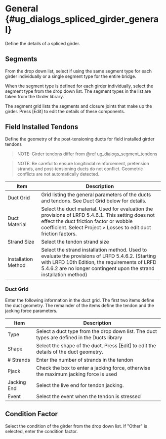 General {#ug_dialogs_spliced_girder_general}
==============================================
Define the details of a spliced girder.

Segments
----------
From the drop down list, select if using the same segment type for each girder individually or a single segment type for the entire bridge.

When the segment type is defined for each girder individually, select the segment type from the drop down list. The segment types in the list are taken from the Girder library.

The segment grid lists the segments and closure joints that make up the girder. Press [Edit] to edit the details of these components.


Field Installed Tendons
--------------
Define the geometry of the post-tensioning ducts for field installed girder tendons

> NOTE: Girder tendons differ from @ref ug_dialogs_segment_tendons

> NOTE: Be careful to ensure longitindal reinforcement, pretension strands, and post-tensioning ducts do not conflict. Geometric conflicts are not automatically detected.

Item | Description
-----|-------------
Duct Grid | Grid listing the general parameters of the ducts and tendons. See Duct Grid below for details.
Duct Material | Select the duct material. Used for evaluation the provisions of LRFD 5.4.6.1. This setting does not effect the duct friction factor or wobble coefficient. Select Project > Losses to edit duct friction factors.
Strand Size | Select the tendon strand size
Installation Method | Select the strand installation method. Used to evaluate the provisions of LRFD 5.4.6.2. (Starting with LRFD 10th Edition, the requirements of LRFD 5.4.6.2 are no longer contingent upon the strand installation method)

### Duct Grid ###
Enter the following information in the duct grid. The first two items define the duct geometry. The remainder of the items define the tendon and the jacking force parameters.

Item | Description
-----|--------------
Type | Select a duct type from the drop down list. The duct types are defined in the Ducts library
Shape | Select the shape of the duct. Press [Edit] to edit the details of the duct geometry.
# Strands | Enter the number of strands in the tendon
Pjack | Check the box to enter a jacking force, otherwise the maximum jacking force is used
Jacking End | Select the live end for tendon jacking.
Event | Select the event when the tendon is stressed

Condition Factor
-----------------
Select the condition of the girder from the drop down list. If "Other" is selected, enter the condition factor. 
